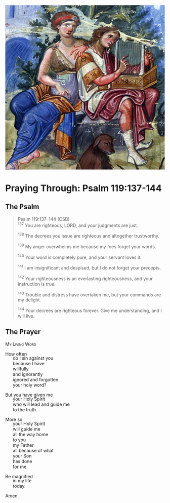 <img class="intro-right" src="art-paris-psalter.jpg">

<style>
  li {list-style-type: none;}
  p + ul {
    margin-top: -18px;
}
</style>

# Praying Through: Psalm 119:137-144

## The Psalm

>Psalm 119:137–144 (CSB)  
><sup>137</sup> You are righteous, LORD, and your judgments are just. 
>
><sup>138</sup> The decrees you issue are righteous and altogether trustworthy. 
>
><sup>139</sup> My anger overwhelms me because my foes forget your words. 
>
><sup>140</sup> Your word is completely pure, and your servant loves it. 
>
><sup>141</sup> I am insignificant and despised, but I do not forget your precepts. 
>
><sup>142</sup> Your righteousness is an everlasting righteousness, and your instruction is true. 
>
><sup>143</sup> Trouble and distress have overtaken me, but your commands are my delight. 
>
><sup>144</sup> Your decrees are righteous forever. Give me understanding, and I will live.

## The Prayer

<div style="font-variant: small-caps;">
My Living Word
</div>

How often
* do I sin against you
* because I have
* willfully
* and ignorantly
* ignored and forgotten
* your holy word?

But you have given me
* your Holy Spirit
* who will lead and guide me
* to the truth.

More so
* your Holy Spirit
* will guide me
* all the way home
* to you
* my Father
* all because of what
* your Son
* has done
* for me.

Be magnified
* in my life
* today.

Amen.
